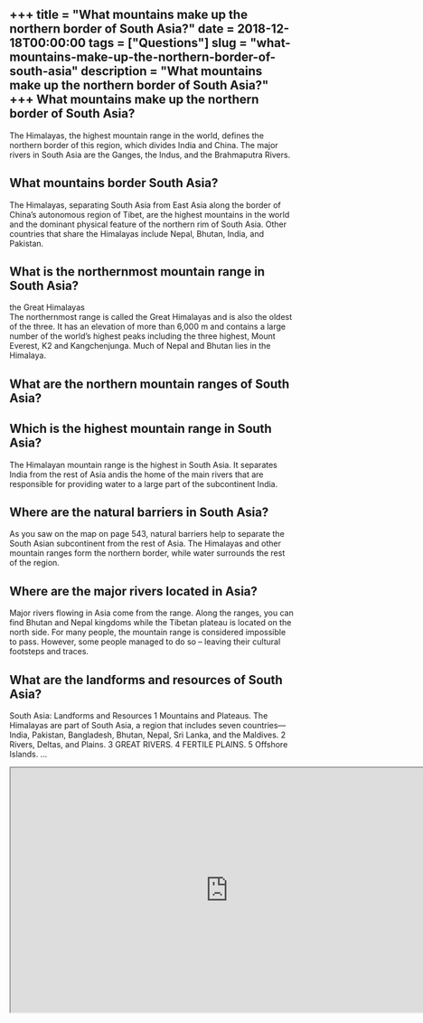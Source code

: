 +++
title = "What mountains make up the northern border of South Asia?"
date = 2018-12-18T00:00:00
tags = ["Questions"]
slug = "what-mountains-make-up-the-northern-border-of-south-asia"
description = "What mountains make up the northern border of South Asia?"
+++
What mountains make up the northern border of South Asia?
---------------------------------------------------------

The Himalayas, the highest mountain range in the world, defines the northern border of this region, which divides India and China. The major rivers in South Asia are the Ganges, the Indus, and the Brahmaputra Rivers.

What mountains border South Asia?
---------------------------------

The Himalayas, separating South Asia from East Asia along the border of China’s autonomous region of Tibet, are the highest mountains in the world and the dominant physical feature of the northern rim of South Asia. Other countries that share the Himalayas include Nepal, Bhutan, India, and Pakistan.

What is the northernmost mountain range in South Asia?
------------------------------------------------------

the Great Himalayas  
The northernmost range is called the Great Himalayas and is also the oldest of the three. It has an elevation of more than 6,000 m and contains a large number of the world’s highest peaks including the three highest, Mount Everest, K2 and Kangchenjunga. Much of Nepal and Bhutan lies in the Himalaya.

What are the northern mountain ranges of South Asia?
----------------------------------------------------

Which is the highest mountain range in South Asia?
--------------------------------------------------

The Himalayan mountain range is the highest in South Asia. It separates India from the rest of Asia andis the home of the main rivers that are responsible for providing water to a large part of the subcontinent India.

Where are the natural barriers in South Asia?
---------------------------------------------

As you saw on the map on page 543, natural barriers help to separate the South Asian subcontinent from the rest of Asia. The Himalayas and other mountain ranges form the northern border, while water surrounds the rest of the region.

Where are the major rivers located in Asia?
-------------------------------------------

Major rivers flowing in Asia come from the range. Along the ranges, you can find Bhutan and Nepal kingdoms while the Tibetan plateau is located on the north side. For many people, the mountain range is considered impossible to pass. However, some people managed to do so – leaving their cultural footsteps and traces.

What are the landforms and resources of South Asia?
---------------------------------------------------

South Asia: Landforms and Resources 1 Mountains and Plateaus. The Himalayas are part of South Asia, a region that includes seven countries—India, Pakistan, Bangladesh, Bhutan, Nepal, Sri Lanka, and the Maldives. 2 Rivers, Deltas, and Plains. 3 GREAT RIVERS. 4 FERTILE PLAINS. 5 Offshore Islands. …

<iframe allow="accelerometer; autoplay; clipboard-write; encrypted-media; gyroscope; picture-in-picture" allowfullscreen="" class="__youtube_prefs__  epyt-is-override  no-lazyload" data-no-lazy="1" data-origheight="433" data-origwidth="770" data-skipgform_ajax_framebjll="" height="433" id="_ytid_94329" loading="lazy" src="https://www.youtube.com/embed/3VYuM-jRbAw?enablejsapi=1&autoplay=0&cc_load_policy=0&cc_lang_pref=&iv_load_policy=1&loop=0&modestbranding=0&rel=1&fs=1&playsinline=0&autohide=2&theme=dark&color=red&controls=1&" title="YouTube player" width="770"></iframe>